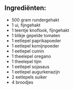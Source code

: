## Ingrediënten:

- 500 gram rundergehakt
- 1 ui, fijngehakt
- 1 teentje knoflook, fijngehakt
- 1 blikje gepelde tomaten
- 1 eetlepel paprikapoeder
- 1 eetlepel komijnpoeder
- 1 eetlepel cumin
- 1 theelepel oregano
- 1 theelepel tijm
- 1 eetlepel sojasaus
- 1 eetlepel augurkenazijn
- 2 eetlepels suiker
- 4 broodjes